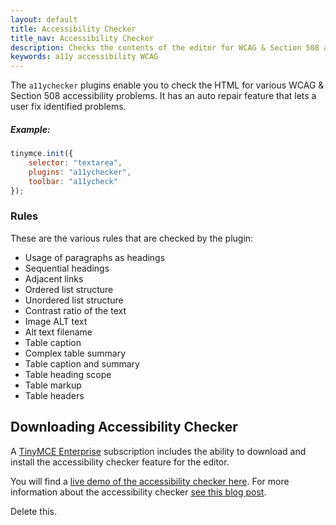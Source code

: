 ```yaml
---
layout: default
title: Accessibility Checker
title_nav: Accessibility Checker
description: Checks the contents of the editor for WCAG & Section 508 accessibility problems.
keywords: a11y accessibility WCAG
---
```


The `a11ychecker` plugins enable you to check the HTML for various WCAG & Section 508 accessibility problems. It has an auto repair feature that lets a user fix identified problems.

##### Example:

```js
tinymce.init({
    selector: "textarea",
    plugins: "a11ychecker",
    toolbar: "a11ycheck"
});
```

### Rules

These are the various rules that are checked by the plugin:

* Usage of paragraphs as headings
* Sequential headings
* Adjacent links
* Ordered list structure
* Unordered list structure
* Contrast ratio of the text
* Image ALT text
* Alt text filename
* Table caption
* Complex table summary
* Table caption and summary
* Table heading scope
* Table markup
* Table headers

## Downloading Accessibility Checker

A [TinyMCE Enterprise](http://www.tinymce.com/pricing/) subscription includes the ability to download and install the accessibility checker feature for the editor.

You will find a [live demo of the accessibility checker here](https://www.tinymce.com/pricing/). For more information about the accessibility checker [see this blog post](http://www.ephox.com/blog/tinymce-enterprise-update-benefits-accessibility-users-brings-atmentions/).

Delete this.
